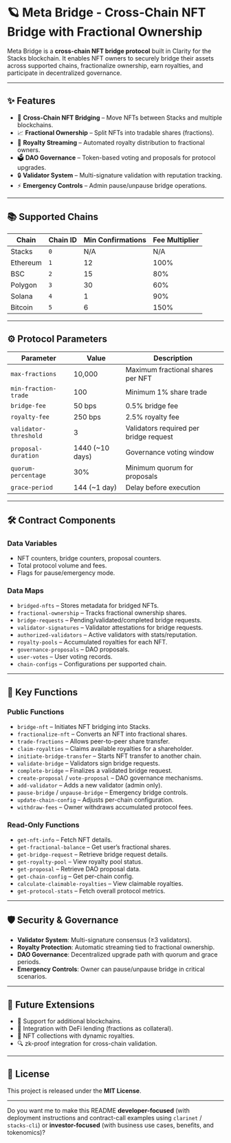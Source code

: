 
# 🪐 Meta Bridge - Cross-Chain NFT Bridge with Fractional Ownership

Meta Bridge is a **cross-chain NFT bridge protocol** built in Clarity for the Stacks blockchain.
It enables NFT owners to securely bridge their assets across supported chains, fractionalize ownership, earn royalties, and participate in decentralized governance.

---

## ✨ Features

* 🔗 **Cross-Chain NFT Bridging** – Move NFTs between Stacks and multiple blockchains.
* 📈 **Fractional Ownership** – Split NFTs into tradable shares (fractions).
* 💸 **Royalty Streaming** – Automated royalty distribution to fractional owners.
* 🗳 **DAO Governance** – Token-based voting and proposals for protocol upgrades.
* 🔒 **Validator System** – Multi-signature validation with reputation tracking.
* ⚡ **Emergency Controls** – Admin pause/unpause bridge operations.

---

## 📚 Supported Chains

| Chain    | Chain ID | Min Confirmations | Fee Multiplier |
| -------- | -------- | ----------------- | -------------- |
| Stacks   | `0`      | N/A               | N/A            |
| Ethereum | `1`      | 12                | 100%           |
| BSC      | `2`      | 15                | 80%            |
| Polygon  | `3`      | 30                | 60%            |
| Solana   | `4`      | 1                 | 90%            |
| Bitcoin  | `5`      | 6                 | 150%           |

---

## ⚙️ Protocol Parameters

| Parameter             | Value            | Description                            |
| --------------------- | ---------------- | -------------------------------------- |
| `max-fractions`       | 10,000           | Maximum fractional shares per NFT      |
| `min-fraction-trade`  | 100              | Minimum 1% share trade                 |
| `bridge-fee`          | 50 bps           | 0.5% bridge fee                        |
| `royalty-fee`         | 250 bps          | 2.5% royalty fee                       |
| `validator-threshold` | 3                | Validators required per bridge request |
| `proposal-duration`   | 1440 (\~10 days) | Governance voting window               |
| `quorum-percentage`   | 30%              | Minimum quorum for proposals           |
| `grace-period`        | 144 (\~1 day)    | Delay before execution                 |

---

## 🛠 Contract Components

### **Data Variables**

* NFT counters, bridge counters, proposal counters.
* Total protocol volume and fees.
* Flags for pause/emergency mode.

### **Data Maps**

* `bridged-nfts` – Stores metadata for bridged NFTs.
* `fractional-ownership` – Tracks fractional ownership shares.
* `bridge-requests` – Pending/validated/completed bridge requests.
* `validator-signatures` – Validator attestations for bridge requests.
* `authorized-validators` – Active validators with stats/reputation.
* `royalty-pools` – Accumulated royalties for each NFT.
* `governance-proposals` – DAO proposals.
* `user-votes` – User voting records.
* `chain-configs` – Configurations per supported chain.

---

## 🔑 Key Functions

### **Public Functions**

* `bridge-nft` – Initiates NFT bridging into Stacks.
* `fractionalize-nft` – Converts an NFT into fractional shares.
* `trade-fractions` – Allows peer-to-peer share transfer.
* `claim-royalties` – Claims available royalties for a shareholder.
* `initiate-bridge-transfer` – Starts NFT transfer to another chain.
* `validate-bridge` – Validators sign bridge requests.
* `complete-bridge` – Finalizes a validated bridge request.
* `create-proposal` / `vote-proposal` – DAO governance mechanisms.
* `add-validator` – Adds a new validator (admin only).
* `pause-bridge` / `unpause-bridge` – Emergency bridge controls.
* `update-chain-config` – Adjusts per-chain configuration.
* `withdraw-fees` – Owner withdraws accumulated protocol fees.

### **Read-Only Functions**

* `get-nft-info` – Fetch NFT details.
* `get-fractional-balance` – Get user’s fractional shares.
* `get-bridge-request` – Retrieve bridge request details.
* `get-royalty-pool` – View royalty pool status.
* `get-proposal` – Retrieve DAO proposal data.
* `get-chain-config` – Get per-chain config.
* `calculate-claimable-royalties` – View claimable royalties.
* `get-protocol-stats` – Fetch overall protocol metrics.

---

## 🛡 Security & Governance

* **Validator System**: Multi-signature consensus (≥3 validators).
* **Royalty Protection**: Automatic streaming tied to fractional ownership.
* **DAO Governance**: Decentralized upgrade path with quorum and grace periods.
* **Emergency Controls**: Owner can pause/unpause bridge in critical scenarios.

---

## 🚀 Future Extensions

* 🔄 Support for additional blockchains.
* 🏦 Integration with DeFi lending (fractions as collateral).
* 🎨 NFT collections with dynamic royalties.
* 🔍 zk-proof integration for cross-chain validation.

---

## 📜 License

This project is released under the **MIT License**.

---

Do you want me to make this README **developer-focused** (with deployment instructions and contract-call examples using `clarinet` / `stacks-cli`) or **investor-focused** (with business use cases, benefits, and tokenomics)?
